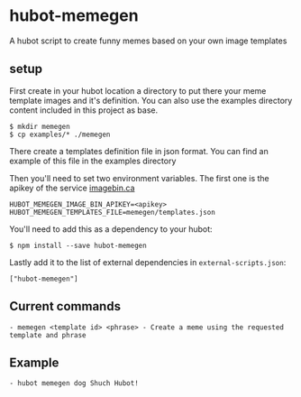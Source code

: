 # hubot-memegen

A hubot script to create funny memes based on your own image templates

## setup

First create in your hubot location a directory to put there your meme template images and it's definition. You can also use the examples directory content included in this project as base.

    $ mkdir memegen
    $ cp examples/* ./memegen

There create a templates definition file in json format. You can find an example of this file in the examples directory

Then you'll need to set two environment variables. The first one is the apikey of the service [imagebin.ca](http://imagebin.ca)

    HUBOT_MEMEGEN_IMAGE_BIN_APIKEY=<apikey>
    HUBOT_MEMEGEN_TEMPLATES_FILE=memegen/templates.json


You'll need to add this as a dependency to your hubot:

    $ npm install --save hubot-memegen

Lastly add it to the list of external dependencies in `external-scripts.json`:

    ["hubot-memegen"]

## Current commands

    - memegen <template id> <phrase> - Create a meme using the requested template and phrase

## Example
    - hubot memegen dog Shuch Hubot!
